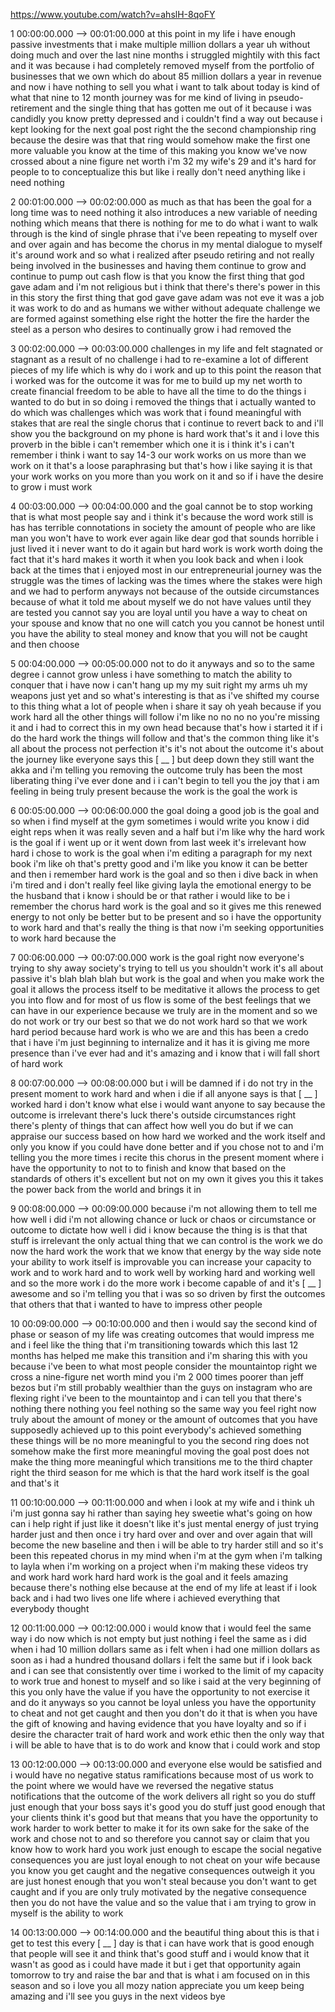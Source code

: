 https://www.youtube.com/watch?v=ahslH-8qoFY

1 00:00:00.000 --\> 00:01:00.000 at this point in my life i have enough
passive investments that i make multiple million dollars a year uh
without doing much and over the last nine months i struggled mightily
with this fact and it was because i had completely removed myself from
the portfolio of businesses that we own which do about 85 million
dollars a year in revenue and now i have nothing to sell you what i want
to talk about today is kind of what that nine to 12 month journey was
for me kind of living in pseudo-retirement and the single thing that has
gotten me out of it because i was candidly you know pretty depressed and
i couldn't find a way out because i kept looking for the next goal post
right the the second championship ring because the desire was that that
ring would somehow make the first one more valuable you know at the time
of this making you know we've now crossed about a nine figure net worth
i'm 32 my wife's 29 and it's hard for people to to conceptualize this
but like i really don't need anything like i need nothing

2 00:01:00.000 --\> 00:02:00.000 as much as that has been the goal for a
long time was to need nothing it also introduces a new variable of
needing nothing which means that there is nothing for me to do what i
want to walk through is the kind of single phrase that i've been
repeating to myself over and over again and has become the chorus in my
mental dialogue to myself it's around work and so what i realized after
pseudo retiring and not really being involved in the businesses and
having them continue to grow and continue to pump out cash flow is that
you know the first thing that god gave adam and i'm not religious but i
think that there's there's power in this in this story the first thing
that god gave gave adam was not eve it was a job it was work to do and
as humans we wither without adequate challenge we are formed against
something else right the hotter the fire the harder the steel as a
person who desires to continually grow i had removed the

3 00:02:00.000 --\> 00:03:00.000 challenges in my life and felt
stagnated or stagnant as a result of no challenge i had to re-examine a
lot of different pieces of my life which is why do i work and up to this
point the reason that i worked was for the outcome it was for me to
build up my net worth to create financial freedom to be able to have all
the time to do the things i wanted to do but in so doing i removed the
things that i actually wanted to do which was challenges which was work
that i found meaningful with stakes that are real the single chorus that
i continue to revert back to and i'll show you the background on my
phone is hard work that's it and i love this proverb in the bible i
can't remember which one it is i think it's i can't remember i think i
want to say 14-3 our work works on us more than we work on it that's a
loose paraphrasing but that's how i like saying it is that your work
works on you more than you work on it and so if i have the desire to
grow i must work

4 00:03:00.000 --\> 00:04:00.000 and the goal cannot be to stop working
that is what most people say and i think it's because the word work
still is has has terrible connotations in society the amount of people
who are like man you won't have to work ever again like dear god that
sounds horrible i just lived it i never want to do it again but hard
work is work worth doing the fact that it's hard makes it worth it when
you look back and when i look back at the times that i enjoyed most in
our entrepreneurial journey was the struggle was the times of lacking
was the times where the stakes were high and we had to perform anyways
not because of the outside circumstances because of what it told me
about myself we do not have values until they are tested you cannot say
you are loyal until you have a way to cheat on your spouse and know that
no one will catch you you cannot be honest until you have the ability to
steal money and know that you will not be caught and then choose

5 00:04:00.000 --\> 00:05:00.000 not to do it anyways and so to the same
degree i cannot grow unless i have something to match the ability to
conquer that i have now i can't hang up my my suit right my arms uh my
weapons just yet and so what's interesting is that as i've shifted my
course to this thing what a lot of people when i share it say oh yeah
because if you work hard all the other things will follow i'm like no no
no no you're missing it and i had to correct this in my own head because
that's how i started it if i do the hard work the things will follow and
that's the common thing like it's all about the process not perfection
it's it's not about the outcome it's about the journey like everyone
says this \[ \_\_ \] but deep down they still want the akka and i'm
telling you removing the outcome truly has been the most liberating
thing i've ever done and i i can't begin to tell you the joy that i am
feeling in being truly present because the work is the goal the work is

6 00:05:00.000 --\> 00:06:00.000 the goal doing a good job is the goal
and so when i find myself at the gym sometimes i would write you know i
did eight reps when it was really seven and a half but i'm like why the
hard work is the goal if i went up or it went down from last week it's
irrelevant how hard i chose to work is the goal when i'm editing a
paragraph for my next book i'm like oh that's pretty good and i'm like
you know it can be better and then i remember hard work is the goal and
so then i dive back in when i'm tired and i don't really feel like
giving layla the emotional energy to be the husband that i know i should
be or that rather i would like to be i remember the chorus hard work is
the goal and so it gives me this renewed energy to not only be better
but to be present and so i have the opportunity to work hard and that's
really the thing is that now i'm seeking opportunities to work hard
because the

7 00:06:00.000 --\> 00:07:00.000 work is the goal right now everyone's
trying to shy away society's trying to tell us you shouldn't work it's
all about passive it's blah blah blah but work is the goal and when you
make work the goal it allows the process itself to be meditative it
allows the process to get you into flow and for most of us flow is some
of the best feelings that we can have in our experience because we truly
are in the moment and so we do not work or try our best so that we do
not work hard so that we work hard period because hard work is who we
are and this has been a credo that i have i'm just beginning to
internalize and it has it is giving me more presence than i've ever had
and it's amazing and i know that i will fall short of hard work

8 00:07:00.000 --\> 00:08:00.000 but i will be damned if i do not try in
the present moment to work hard and when i die if all anyone says is
that \[ \_\_ \] worked hard i don't know what else i would want anyone
to say because the outcome is irrelevant there's luck there's outside
circumstances right there's plenty of things that can affect how well
you do but if we can appraise our success based on how hard we worked
and the work itself and only you know if you could have done better and
if you chose not to and i'm telling you the more times i recite this
chorus in the present moment where i have the opportunity to not to to
finish and know that based on the standards of others it's excellent but
not on my own it gives you this it takes the power back from the world
and brings it in

9 00:08:00.000 --\> 00:09:00.000 because i'm not allowing them to tell
me how well i did i'm not allowing chance or luck or chaos or
circumstance or outcome to dictate how well i did i know because the
thing is is that that stuff is irrelevant the only actual thing that we
can control is the work we do now the hard work the work that we know
that energy by the way side note your ability to work itself is
improvable you can increase your capacity to work and to work hard and
to work well by working hard and working well and so the more work i do
the more work i become capable of and it's \[ \_\_ \] awesome and so i'm
telling you that i was so so driven by first the outcomes that others
that that i wanted to have to impress other people

10 00:09:00.000 --\> 00:10:00.000 and then i would say the second kind
of phase or season of my life was creating outcomes that would impress
me and i feel like the thing that i'm transitioning towards which this
last 12 months has helped me make this transition and i'm sharing this
with you because i've been to what most people consider the mountaintop
right we cross a nine-figure net worth mind you i'm 2 000 times poorer
than jeff bezos but i'm still probably wealthier than the guys on
instagram who are flexing right i've been to the mountaintop and i can
tell you that there's nothing there nothing you feel nothing so the same
way you feel right now truly about the amount of money or the amount of
outcomes that you have supposedly achieved up to this point everybody's
achieved something these things will be no more meaningful to you the
second ring does not somehow make the first more meaningful moving the
goal post does not make the thing more meaningful which transitions me
to the third chapter right the third season for me which is that the
hard work itself is the goal and that's it

11 00:10:00.000 --\> 00:11:00.000 and when i look at my wife and i think
uh i'm just gonna say hi rather than saying hey sweetie what's going on
how can i help right if just like it doesn't like it's just mental
energy of just trying harder just and then once i try hard over and over
and over again that will become the new baseline and then i will be able
to try harder still and so it's been this repeated chorus in my mind
when i'm at the gym when i'm talking to layla when i'm working on a
project when i'm making these videos try and work hard work hard hard
work is the goal and it feels amazing because there's nothing else
because at the end of my life at least if i look back and i had two
lives one life where i achieved everything that everybody thought

12 00:11:00.000 --\> 00:12:00.000 i would know that i would feel the
same way i do now which is not empty but just nothing i feel the same as
i did when i had 10 million dollars same as i felt when i had one
million dollars as soon as i had a hundred thousand dollars i felt the
same but if i look back and i can see that consistently over time i
worked to the limit of my capacity to work true and honest to myself and
so like i said at the very beginning of this you only have the value if
you have the opportunity to not exercise it and do it anyways so you
cannot be loyal unless you have the opportunity to cheat and not get
caught and then you don't do it that is when you have the gift of
knowing and having evidence that you have loyalty and so if i desire the
character trait of hard work and work ethic then the only way that i
will be able to have that is to do work and know that i could work and
stop

13 00:12:00.000 --\> 00:13:00.000 and everyone else would be satisfied
and i would have no negative status ramifications because most of us
work to the point where we would have we reversed the negative status
notifications that the outcome of the work delivers all right so you do
stuff just enough that your boss says it's good you do stuff just good
enough that your clients think it's good but that means that you have
the opportunity to work harder to work better to make it for its own
sake for the sake of the work and chose not to and so therefore you
cannot say or claim that you know how to work hard you work just enough
to escape the social negative consequences you are just loyal enough to
not cheat on your wife because you know you get caught and the negative
consequences outweigh it you are just honest enough that you won't steal
because you don't want to get caught and if you are only truly motivated
by the negative consequence then you do not have the value and so the
value that i am trying to grow in myself is the ability to work

14 00:13:00.000 --\> 00:14:00.000 and the beautiful thing about this is
that i get to test this every \[ \_\_ \] day is that i can have work
that is good enough that people will see it and think that's good stuff
and i would know that it wasn't as good as i could have made it but i
get that opportunity again tomorrow to try and raise the bar and that is
what i am focused on in this season and so i love you all mozy nation
appreciate you um keep being amazing and i'll see you guys in the next
videos bye
